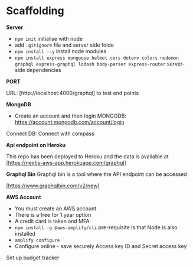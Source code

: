 # Scaffolding

__Server__
- `npm init` initialise with node
- add `.gitignore` file and server side folde
- `npm install --y` install node modules
- `npm install express mongoose helmet cors dotenv colors nodemon graphql express-graphql lodash body-parser express-router` server-side dependencies

__PORT__

URL: [http://localhost:4000/graphql] to test end points

__MongoDB__

- Create an account and then login
MONGODB: https://account.mongodb.com/account/login

Connect DB:
Connect with compass

__Api endpoint on Heroku__

This repo has been deployed to Heroku and the data is avaliable at
[https://nextjs-aws-app.herokuapp.com/graphql]

__Graphql Bin__
Graphql bin is a tool where the API endpoint can be accessed

[https://www.graphqlbin.com/v2/new]

__AWS Account__
- You must create an AWS account
- There is a free for 1 year option
- A credit card is taken and MFA
- `npm install -g @aws-amplify/cli` pre-requisite is that Node is also installed
- `amplify configure`
- Configure online - save securely Access key ID and Secret access key

Set up budget tracker
